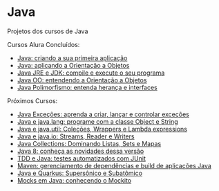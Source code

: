 # Java
Projetos dos cursos de Java

Cursos Alura Concluídos:
- [Java: criando a sua primeira aplicação](https://unibb.alura.com.br/course/java-criando-primeira-aplicacao)
- [Java: aplicando a Orientação a Objetos](https://unibb.alura.com.br/course/java-aplicando-orientacao-objetos)
- [Java JRE e JDK: compile e execute o seu programa](https://unibb.alura.com.br/course/java-primeiros-passos)
- [Java OO: entendendo a Orientação a Objetos](https://unibb.alura.com.br/course/java-introducao-orientacao-objetos)
- [Java Polimorfismo: entenda herança e interfaces](https://unibb.alura.com.br/course/java-heranca-interfaces-polimorfismo)

Próximos Cursos:
- [Java Exceções: aprenda a criar, lançar e controlar exceções](https://unibb.alura.com.br/course/java-excecoes)
- [Java e java.lang: programe com a classe Object e String](https://unibb.alura.com.br/course/java-pacotes-e-java-lang)
- [Java e java.util: Coleções, Wrappers e Lambda expressions](https://unibb.alura.com.br/course/java-util-lambdas)
- [Java e java.io: Streams, Reader e Writers](https://unibb.alura.com.br/course/java-trabalhando-com-io)
- [Java Collections: Dominando Listas, Sets e Mapas](https://unibb.alura.com.br/course/java-collections)
- [Java 8: conheça as novidades dessa versão](https://unibb.alura.com.br/course/java8-lambdas)
- [TDD e Java: testes automatizados com JUnit](https://unibb.alura.com.br/course/tdd-java-testes-automatizados-junit)
- [Maven: gerenciamento de dependências e build de aplicações Java](https://unibb.alura.com.br/course/maven-gerenciamento-dependencias-build-aplicacoes-java)
- [Java e Quarkus: Supersônico e Subatômico](https://unibb.alura.com.br/course/java-supersonico-subatomico-quarkus)
- [Mocks em Java: conhecendo o Mockito](https://unibb.alura.com.br/course/mocks-java-mockito)
